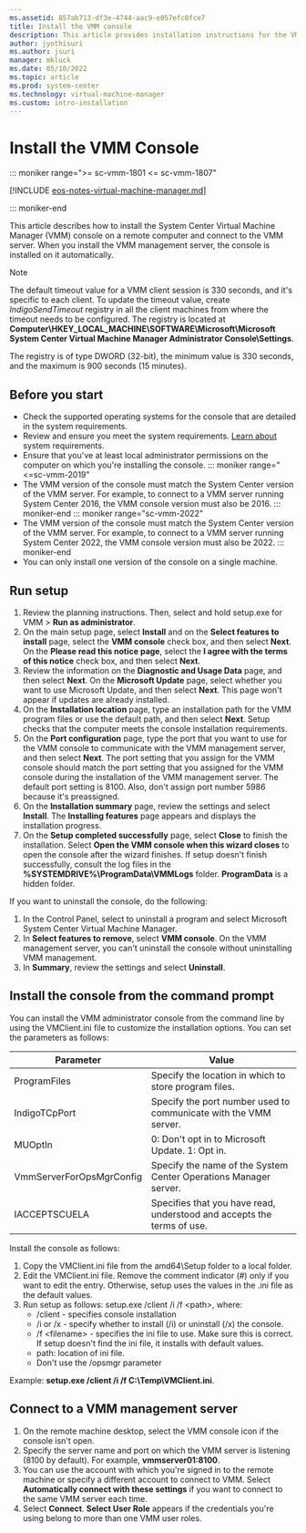 ```yaml
---
ms.assetid: 857ab713-df3e-4744-aac9-e057efc0fce7
title: Install the VMM console
description: This article provides installation instructions for the VMM console
author: jyothisuri
ms.author: jsuri
manager: mkluck
ms.date: 05/10/2022
ms.topic: article
ms.prod: system-center
ms.technology: virtual-machine-manager
ms.custom: intro-installation
---
```


# Install the VMM Console

::: moniker range=">= sc-vmm-1801 <= sc-vmm-1807"

[!INCLUDE [eos-notes-virtual-machine-manager.md](../includes/eos-notes-virtual-machine-manager.md)]

::: moniker-end

This article describes how to install the System Center Virtual Machine Manager (VMM) console on a remote computer and connect to the VMM server. When you install the VMM management server, the console is installed on it automatically.

>[!NOTE]
>The default timeout value for a VMM client session is 330 seconds, and it's specific to each client. To update the timeout value, create *IndigoSendTimeout* registry in all the client machines from where the timeout needs to be configured. The registry is located at **Computer\HKEY_LOCAL_MACHINE\SOFTWARE\Microsoft\Microsoft System Center Virtual Machine Manager Administrator Console\Settings**.
>
>The registry is of type DWORD (32-bit), the minimum value is 330 seconds, and the maximum is 900 seconds (15 minutes).


## Before you start

- Check the supported operating systems for the console that are detailed in the system requirements.
- Review and ensure you meet the system requirements. [Learn about](system-requirements.md) system requirements.
- Ensure that you've at least local administrator permissions on the computer on which you're installing the console.
::: moniker range="<=sc-vmm-2019"
- The VMM version of the console must match the System Center version of the VMM server. For example, to connect to a VMM server running System Center 2016, the VMM console version must also be 2016.
::: moniker-end
::: moniker range="sc-vmm-2022"
- The VMM version of the console must match the System Center version of the VMM server. For example, to connect to a VMM server running System Center 2022, the VMM console version must also be 2022.
::: moniker-end
- You can only install one version of the console on a single machine.


## Run setup

1. Review the planning instructions. Then, select and hold setup.exe for VMM > **Run as administrator**.
1. On the main setup page, select **Install** and on the **Select features to install** page, select the **VMM console** check box, and then select **Next**. On the **Please read this notice page**, select the **I agree with the terms of this notice** check box, and then select **Next**.
1. Review the information on the **Diagnostic and Usage Data** page, and then select **Next**. On the **Microsoft Update** page, select whether you want to use Microsoft Update, and then select **Next**. This page won't appear if updates are already installed.
1. On the **Installation location** page, type an installation path for the VMM program files or use the default path, and then select **Next**. Setup checks that the computer meets the console installation requirements.
1. On the **Port configuration** page, type the port that you want to use for the VMM console to communicate with the VMM management server, and then select **Next**. The port setting that you assign for the VMM console should match the port setting that you assigned for the VMM console during the installation of the VMM management server. The default port setting is 8100. Also, don't assign port number 5986 because it's preassigned.
1. On the **Installation summary** page, review the settings and select **Install**. The **Installing features** page appears and displays the installation progress.
1. On the **Setup completed successfully** page, select **Close** to finish the installation. Select **Open the VMM console when this wizard closes** to open the console after the wizard finishes. If setup doesn't finish successfully, consult the log files in the **%SYSTEMDRIVE%\ProgramData\VMMLogs** folder. **ProgramData** is a hidden folder.

If you want to uninstall the console, do the following:

1. In the Control Panel, select to uninstall a program and select Microsoft System Center Virtual Machine Manager.
2. In **Select features to remove**, select **VMM console**. On the VMM management server, you can't uninstall the console without uninstalling VMM management.
3. In **Summary**, review the settings and select **Uninstall**.

## Install the console from the command prompt

You can install the VMM administrator console from the command line by using the VMClient.ini file to customize the installation options. You can set the parameters as follows:

**Parameter** | **Value**
--- | ---
ProgramFiles | Specify the location in which to store program files.
IndigoTCpPort | Specify the port number used to communicate with the VMM server.
MUOptIn | 0: Don't opt in to Microsoft Update. 1: Opt in.
VmmServerForOpsMgrConfig | Specify the name of the System Center Operations Manager server.
IACCEPTSCUELA | Specifies that you have read, understood and accepts the terms of use.

Install the console as follows:


1. Copy the VMClient.ini file from the amd64\Setup folder to a local folder.
2. Edit the VMClient.ini file. Remove the comment indicator (#) only if you want to edit the entry. Otherwise, setup uses the values in the .ini file as the default values.
3. Run setup as follows: setup.exe /client /i /f \<path\>, where:
    - /client - specifies console installation
    - /i or /x - specify whether to install (/i) or uninstall (/x) the console.
    - /f &lt;filename&gt; - specifies the ini file to use. Make sure this is correct. If setup doesn't find the ini file, it installs with default values.
    - path: location of ini file.
    - Don't use the /opsmgr parameter

Example: **setup.exe /client /i /f C:\Temp\VMClient.ini**.

## Connect to a VMM management server

1. On the remote machine desktop, select the VMM console icon if the console isn't open.
1. Specify the server name and port on which the VMM server is listening (8100 by default). For example, **vmmserver01:8100**.
1. You can use the account with which you're signed in to the remote machine or specify a different account to connect to VMM. Select **Automatically connect with these settings** if you want to connect to the same VMM server each time.
1. Select **Connect**. **Select User Role** appears if the credentials you're using belong to more than one VMM user roles.
